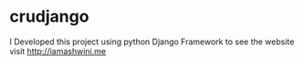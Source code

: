 # crudjango
I Developed this project using python Django Framework to see the website visit http://iamashwini.me
